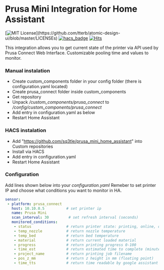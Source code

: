 # Prusa Mini Integration for Home Assistant
[![MIT License](https://img.shields.io/apm/l/atomic-design-ui.svg?)](https://github.com/tterb/atomic-design-ui/blob/master/LICENSEs)
[![hacs_badge](https://img.shields.io/badge/HACS-Custom-orange.svg)](https://github.com/custom-components/hacs)
[![Hits](https://hits.seeyoufarm.com/api/count/incr/badge.svg?url=https%3A%2F%2Fgithub.com%2Fsq3tle%2Fprusa_mini_home_assistant&count_bg=%2379C83D&title_bg=%23555555&icon=github.svg&icon_color=%23E7E7E7&title=hits&edge_flat=false)](https://hits.seeyoufarm.com)

This integration allows you to get current state of the printer via API used by Prusa Connect Web Interface. Customizable pooling time and values to monitor.


### Manual instalation

  
  - Create custom_components folder in your config folder (there is configuration.yaml located)
  - Create prusa_connect folder inside custom_components
  - Get repository 
  - Unpack */custom_components/prusa_connect* to */config/custom_components/prusa_connect* 
  - Add entry in configuration.yaml as below
  - Restart Home Assistant

### HACS instalation

  - Add "https://github.com/sq3tle/prusa_mini_home_assistant" into Custom repositories
  - Install via HACS
  - Add entry in configuration.yaml
  - Restart Home Assistant


### Configuration
Add lines shown below into your *configuration.yaml*
Remeber to set printer IP and choose what conditions you want to monitor in HA.
```yaml
sensor:
 - platform: prusa_connect
   host: 10.10.0.5          # set printer ip
   name: Prusa Mini         
   scan_interval: 30         # set refresh interval (seconds)
   monitored_conditions:
    - status                # return printer state: printing, online, offline, cooling, heating
    - temp_nozzle           # return nozzle temperature
    - temp_bed              # return bed temperature
    - material              # return current loaded material
    - progress              # return printing progress 0-100
    - time_est              # return estimated time to complete (minutes)
    - project_name          # return printing job filename
    - pos_z_mm              # return z height in mm (floating point)
    - time_tts              # return time readable by google assistant
```



